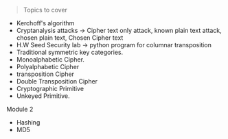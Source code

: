 > Topics to cover

* Kerchoff's algorithm
* Cryptanalysis attacks -> Cipher text only attack, known plain text attack, chosen plain text, Chosen Cipher text
* H.W Seed Security lab -> python program for columnar transposition
* Traditional symmetric key categories.
* Monoalphabetic Cipher.
* Polyalphabetic Cipher
* transposition Cipher
* Double Transposition Cipher
* Cryptographic Primitive
* Unkeyed Primitive.

Module 2
* Hashing
* MD5 